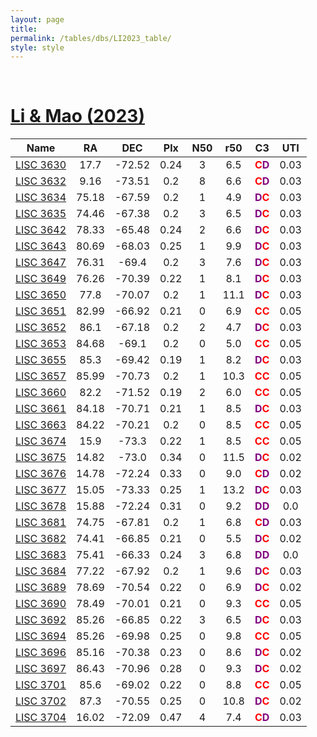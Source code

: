 ```yaml
---
layout: page
title:  
permalink: /tables/dbs/LI2023_table/
style: style
---
```


&nbsp;
# [Li & Mao (2023)](https://scixplorer.org/abs/2023ApJS..265....3L)

| Name | RA | DEC | Plx | N50 | r50 | C3 | UTI |
| --- | :-: | :-: | :-: | :-: | :-: | :-: | :-: |
| [LISC 3630](/_clusters/lisc3630/) | 17.7 | -72.52 | 0.24 | 3 | 6.5 | <span style="color: red; font-weight: bold;">C</span><span style="color: purple; font-weight: bold;">D</span> | 0.03  |
| [LISC 3632](/_clusters/lisc3632/) | 9.16 | -73.51 | 0.2 | 8 | 6.6 | <span style="color: red; font-weight: bold;">C</span><span style="color: purple; font-weight: bold;">D</span> | 0.03  |
| [LISC 3634](/_clusters/lisc3634/) | 75.18 | -67.59 | 0.2 | 1 | 4.9 | <span style="color: purple; font-weight: bold;">D</span><span style="color: red; font-weight: bold;">C</span> | 0.03  |
| [LISC 3635](/_clusters/lisc3635/) | 74.46 | -67.38 | 0.2 | 3 | 6.5 | <span style="color: purple; font-weight: bold;">D</span><span style="color: red; font-weight: bold;">C</span> | 0.03  |
| [LISC 3642](/_clusters/lisc3642/) | 78.33 | -65.48 | 0.24 | 2 | 6.6 | <span style="color: purple; font-weight: bold;">D</span><span style="color: red; font-weight: bold;">C</span> | 0.03  |
| [LISC 3643](/_clusters/lisc3643/) | 80.69 | -68.03 | 0.25 | 1 | 9.9 | <span style="color: purple; font-weight: bold;">D</span><span style="color: red; font-weight: bold;">C</span> | 0.03  |
| [LISC 3647](/_clusters/lisc3647/) | 76.31 | -69.4 | 0.2 | 3 | 7.6 | <span style="color: purple; font-weight: bold;">D</span><span style="color: red; font-weight: bold;">C</span> | 0.03  |
| [LISC 3649](/_clusters/lisc3649/) | 76.26 | -70.39 | 0.22 | 1 | 8.1 | <span style="color: purple; font-weight: bold;">D</span><span style="color: red; font-weight: bold;">C</span> | 0.03  |
| [LISC 3650](/_clusters/lisc3650/) | 77.8 | -70.07 | 0.2 | 1 | 11.1 | <span style="color: purple; font-weight: bold;">D</span><span style="color: red; font-weight: bold;">C</span> | 0.03  |
| [LISC 3651](/_clusters/lisc3651/) | 82.99 | -66.92 | 0.21 | 0 | 6.9 | <span style="color: red; font-weight: bold;">C</span><span style="color: red; font-weight: bold;">C</span> | 0.05  |
| [LISC 3652](/_clusters/lisc3652/) | 86.1 | -67.18 | 0.2 | 2 | 4.7 | <span style="color: purple; font-weight: bold;">D</span><span style="color: red; font-weight: bold;">C</span> | 0.03  |
| [LISC 3653](/_clusters/lisc3653/) | 84.68 | -69.1 | 0.2 | 0 | 5.0 | <span style="color: red; font-weight: bold;">C</span><span style="color: red; font-weight: bold;">C</span> | 0.05  |
| [LISC 3655](/_clusters/lisc3655/) | 85.3 | -69.42 | 0.19 | 1 | 8.2 | <span style="color: purple; font-weight: bold;">D</span><span style="color: red; font-weight: bold;">C</span> | 0.03  |
| [LISC 3657](/_clusters/lisc3657/) | 85.99 | -70.73 | 0.2 | 1 | 10.3 | <span style="color: red; font-weight: bold;">C</span><span style="color: red; font-weight: bold;">C</span> | 0.05  |
| [LISC 3660](/_clusters/lisc3660/) | 82.2 | -71.52 | 0.19 | 2 | 6.0 | <span style="color: red; font-weight: bold;">C</span><span style="color: red; font-weight: bold;">C</span> | 0.05  |
| [LISC 3661](/_clusters/lisc3661/) | 84.18 | -70.71 | 0.21 | 1 | 8.5 | <span style="color: purple; font-weight: bold;">D</span><span style="color: red; font-weight: bold;">C</span> | 0.03  |
| [LISC 3663](/_clusters/lisc3663/) | 84.22 | -70.21 | 0.2 | 0 | 8.5 | <span style="color: red; font-weight: bold;">C</span><span style="color: red; font-weight: bold;">C</span> | 0.05  |
| [LISC 3674](/_clusters/lisc3674/) | 15.9 | -73.3 | 0.22 | 1 | 8.5 | <span style="color: red; font-weight: bold;">C</span><span style="color: red; font-weight: bold;">C</span> | 0.05  |
| [LISC 3675](/_clusters/lisc3675/) | 14.82 | -73.0 | 0.34 | 0 | 11.5 | <span style="color: purple; font-weight: bold;">D</span><span style="color: red; font-weight: bold;">C</span> | 0.02  |
| [LISC 3676](/_clusters/lisc3676/) | 14.78 | -72.24 | 0.33 | 0 | 9.0 | <span style="color: red; font-weight: bold;">C</span><span style="color: purple; font-weight: bold;">D</span> | 0.02  |
| [LISC 3677](/_clusters/lisc3677/) | 15.05 | -73.33 | 0.25 | 1 | 13.2 | <span style="color: purple; font-weight: bold;">D</span><span style="color: red; font-weight: bold;">C</span> | 0.03  |
| [LISC 3678](/_clusters/lisc3678/) | 15.88 | -72.24 | 0.31 | 0 | 9.2 | <span style="color: purple; font-weight: bold;">D</span><span style="color: purple; font-weight: bold;">D</span> | 0.0  |
| [LISC 3681](/_clusters/lisc3681/) | 74.75 | -67.81 | 0.2 | 1 | 6.8 | <span style="color: red; font-weight: bold;">C</span><span style="color: purple; font-weight: bold;">D</span> | 0.03  |
| [LISC 3682](/_clusters/lisc3682/) | 74.41 | -66.85 | 0.21 | 0 | 5.5 | <span style="color: purple; font-weight: bold;">D</span><span style="color: red; font-weight: bold;">C</span> | 0.02  |
| [LISC 3683](/_clusters/lisc3683/) | 75.41 | -66.33 | 0.24 | 3 | 6.8 | <span style="color: purple; font-weight: bold;">D</span><span style="color: purple; font-weight: bold;">D</span> | 0.0  |
| [LISC 3684](/_clusters/lisc3684/) | 77.22 | -67.92 | 0.2 | 1 | 9.6 | <span style="color: purple; font-weight: bold;">D</span><span style="color: red; font-weight: bold;">C</span> | 0.03  |
| [LISC 3689](/_clusters/lisc3689/) | 78.69 | -70.54 | 0.22 | 0 | 6.9 | <span style="color: purple; font-weight: bold;">D</span><span style="color: red; font-weight: bold;">C</span> | 0.02  |
| [LISC 3690](/_clusters/lisc3690/) | 78.49 | -70.01 | 0.21 | 0 | 9.3 | <span style="color: red; font-weight: bold;">C</span><span style="color: red; font-weight: bold;">C</span> | 0.05  |
| [LISC 3692](/_clusters/lisc3692/) | 85.26 | -66.85 | 0.22 | 3 | 6.5 | <span style="color: purple; font-weight: bold;">D</span><span style="color: red; font-weight: bold;">C</span> | 0.03  |
| [LISC 3694](/_clusters/lisc3694/) | 85.26 | -69.98 | 0.25 | 0 | 9.8 | <span style="color: red; font-weight: bold;">C</span><span style="color: red; font-weight: bold;">C</span> | 0.05  |
| [LISC 3696](/_clusters/lisc3696/) | 85.16 | -70.38 | 0.23 | 0 | 8.6 | <span style="color: purple; font-weight: bold;">D</span><span style="color: red; font-weight: bold;">C</span> | 0.02  |
| [LISC 3697](/_clusters/lisc3697/) | 86.43 | -70.96 | 0.28 | 0 | 9.3 | <span style="color: purple; font-weight: bold;">D</span><span style="color: red; font-weight: bold;">C</span> | 0.02  |
| [LISC 3701](/_clusters/lisc3701/) | 85.6 | -69.02 | 0.22 | 0 | 8.8 | <span style="color: red; font-weight: bold;">C</span><span style="color: red; font-weight: bold;">C</span> | 0.05  |
| [LISC 3702](/_clusters/lisc3702/) | 87.3 | -70.55 | 0.25 | 0 | 10.8 | <span style="color: purple; font-weight: bold;">D</span><span style="color: red; font-weight: bold;">C</span> | 0.02  |
| [LISC 3704](/_clusters/lisc3704/) | 16.02 | -72.09 | 0.47 | 4 | 7.4 | <span style="color: red; font-weight: bold;">C</span><span style="color: purple; font-weight: bold;">D</span> | 0.03  |



<script type="module">
import { enableTableSorting } from '{{ site.baseurl }}/scripts/table-sorting.js';
document.querySelectorAll("table").forEach(table => {
  enableTableSorting(table);
});
</script>